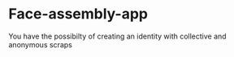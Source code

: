 # Face-assembly-app
You have the possibilty of creating an identity with collective and anonymous scraps
